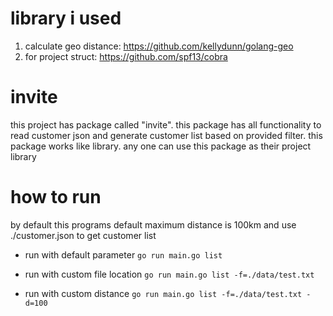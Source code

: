 # library i used

 1. calculate geo distance: https://github.com/kellydunn/golang-geo
 2. for project struct:  https://github.com/spf13/cobra

# invite
this project has package called "invite". this package has all functionality to read customer json and generate customer list based on provided filter.
this package works like library. any one can use this package as their project library

# how to run
by default this programs default maximum distance is 100km and use ./customer.json to get customer list
- run with default parameter
```go run main.go list```

- run with custom file location
```go run main.go list -f=./data/test.txt```

- run with custom distance
	```go run main.go list -f=./data/test.txt -d=100```
